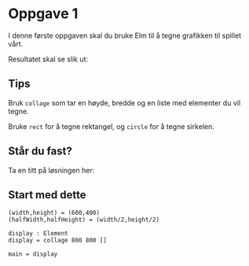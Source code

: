 # Oppgave 1

I denne første oppgaven skal du bruke Elm til å tegne grafikken til spillet vårt.

Resultatet skal se slik ut:



## Tips
Bruk ```collage``` som tar en høyde, bredde og en liste med elementer du vil tegne.

Bruke ```rect``` for å tegne rektangel, og ```circle``` for å tegne sirkelen.


## Står du fast?
Ta en titt på løsningen her: 


## Start med dette
```
(width,height) = (600,400)
(halfWidth,halfHeight) = (width/2,height/2)

display : Element
display = collage 800 800 []

main = display
```

